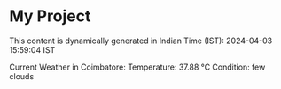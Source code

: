 # My Project

This content is dynamically generated in Indian Time (IST): 2024-04-03 15:59:04 IST


Current Weather in Coimbatore:
Temperature: 37.88 °C
Condition: few clouds
